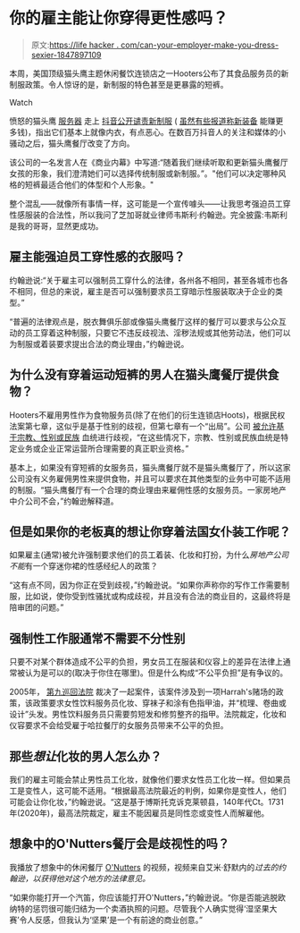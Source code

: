 # 你的雇主能让你穿得更性感吗？

> 原文:[https://life hacker . com/can-your-employer-make-you-dress-sexier-1847897109](https://lifehacker.com/can-your-employer-make-you-dress-sexier-1847897109)

本周，美国顶级猫头鹰主题休闲餐饮连锁店之一Hooters公布了其食品服务员的新制服政策。令人惊讶的是，新制服的特色甚至是更暴露的短裤。

Watch

愤怒的猫头鹰 [服务器](https://www.tiktok.com/@sick.abt.it/video/7018428182353284358?_d=secCgYIASAHKAESPgo8jaLSoUNHqwQuYH/Xhr7NcdaeYQ8kl6o+IJrzVzkE9Yrs/SP6rjOuCjOZ5MK3xUXqRhbDIl6/q77v5simGgA=&amp;checksum=487573acc85760a254e825776d898e9b0f40a441b210c01e23c01f8795d6eacc&amp;language=en&amp;preview_pb=0&amp;sec_user_id=MS4wLjABAAAAprfwLfUHv5DmasPiA5_5ohWL5A5f7ZL1ZB9DdktbfMwo1kYyw9-Anso6gexpbpYV&amp;share_app_id=1233&amp;share_item_id=7017990142585588998&amp;share_link_id=1BBD03A1-3B55-45F7-BB16-A2CB9750E90F&amp;source=h5_m&amp;timestamp=1634344228&amp;tt_from=copy&amp;u_code=db43hde2adbjgl&amp;user_id=6797500778161423365&amp;utm_campaign=client_share&amp;utm_medium=ios&amp;utm_source=copy&amp;_r=1&is_copy_url=1&is_from_webapp=v1) 走上 [抖音公开谴责新制服](https://www.tiktok.com/@ggnguyen/video/7016712553254374661?referer_url=https://www.nbcnews.com/&referer_video_id=7016712553254374661&refer=embed&is_copy_url=1&is_from_webapp=v1) ( [虽然有些报道称新装备](https://www.tiktok.com/@jazzzzzzzzzz.y/video/7019007874068155653?is_from_webapp=v1&q=hooters%20new%20shorts&t=1634393444964) 能赚更多钱)，指出它们基本上就像内衣，有点恶心。在数百万抖音人的关注和媒体的小骚动之后，猫头鹰餐厅改变了方向。

该公司的一名发言人在《商业内幕》中写道:“随着我们继续听取和更新猫头鹰餐厅女孩的形象，我们澄清她们可以选择传统制服或新制服。”。"他们可以决定哪种风格的短裤最适合他们的体型和个人形象。"

整个混乱——就像所有事情一样，这可能是一个宣传噱头——让我思考强迫员工穿性感服装的合法性，所以我问了芝加哥就业律师韦斯利·约翰逊。完全披露:韦斯利是我的哥哥，显然更成功。

## 雇主能强迫员工穿性感的衣服吗？

约翰逊说:“关于雇主可以强制员工穿什么的法律，各州各不相同，甚至各城市也各不相同，但总的来说，雇主是否可以强制要求员工穿暗示性服装取决于企业的类型。”

“普遍的法律观点是，脱衣舞俱乐部或像猫头鹰餐厅这样的餐厅可以要求与公众互动的员工穿着这种制服，只要它不违反歧视法、淫秽法规或其他劳动法，他们可以为制服或着装要求提出合法的商业理由，”约翰逊说。

## 为什么没有穿着运动短裤的男人在猫头鹰餐厅提供食物？

Hooters不雇用男性作为食物服务员(除了在他们的衍生连锁店Hoots)，根据民权法案第七章，这似乎是基于性别的歧视，但第七章有一个“出局”。公司 [被允许基于宗教、性别或民族](https://www.eeoc.gov/laws/guidance/cm-625-bona-fide-occupational-qualifications#:~:text=That%20exception,%20called%20the%20bona,an%20employer's%20business%20or%20enterprise.) 血统进行歧视，“在这些情况下，宗教、性别或民族血统是特定业务或企业正常运营所合理需要的真正职业资格。”

基本上，如果没有穿短裤的女服务员，猫头鹰餐厅就不是猫头鹰餐厅了，所以这家公司没有义务雇佣男性来提供食物，并且可以要求在其他类型的业务中可能不适用的制服。“猫头鹰餐厅有一个合理的商业理由来雇佣性感的女服务员。一家房地产中介公司不会，”约翰逊解释道。

## 但是如果你的老板真的想让你穿着法国女仆装工作呢？

如果雇主(通常)被允许强制要求他们的员工着装、化妆和打扮，为什么*房地产公司不能*有一个穿迷你裙的性感经纪人的政策？

“这有点不同，因为你正在受到歧视，”约翰逊说。“如果你声称你的写作工作需要制服，比如说，使你受到性骚扰或构成歧视，并且没有合法的商业目的，这最终将是陪审团的问题。”

## **强制性工作服通常不需要不分性别**

只要不对某个群体造成不公平的负担，男女员工在服装和仪容上的差异在法律上通常被认为是可以的(取决于你住在哪里)。但是什么构成“不公平负担”是有争议的。

2005年， [第九巡回法院](https://caselaw.findlaw.com/us-9th-circuit/1438457.html) 裁决了一起案件，该案件涉及到一项Harrah's赌场的政策，该政策要求女性饮料服务员化妆、穿袜子和涂有色指甲油，并“梳理、卷曲或设计”头发。男性饮料服务员只需要剪短发和修剪整齐的指甲。法院裁定，化妆和仪容要求不会给受雇于哈拉餐厅的女服务员带来不公平的负担。

## **那些*想让*化妆的男人怎么办？**

我们的雇主可能会禁止男性员工化妆，就像他们要求女性员工化妆一样。但如果员工是变性人，这可能不适用。“根据最高法院最近的判例，如果你是变性人，他们可能会让你化妆，”约翰逊说。“这是基于博斯托克诉克莱顿县，140年代Ct。1731年(2020年)，最高法院裁定，雇主不能因雇员是同性恋或变性人而解雇他。

## 想象中的O'Nutters餐厅会是歧视性的吗？

我播放了想象中的休闲餐厅 [O'Nutters](https://www.youtube.com/watch?v=zYBA1GQf5WQ) 的视频，视频来自艾米·舒默内的*过去的约翰逊，以获得他对这个地方的法律意见。*

“如果你能打开一个汽笛，你应该能打开O'Nutters，”约翰逊说。“你是否能逃脱欧纳特的惩罚很可能归结为一个卖酒执照的问题。尽管我个人确实觉得‘湿坚果大赛’令人反感，但我认为‘坚果’是一个有前途的商业创意。”